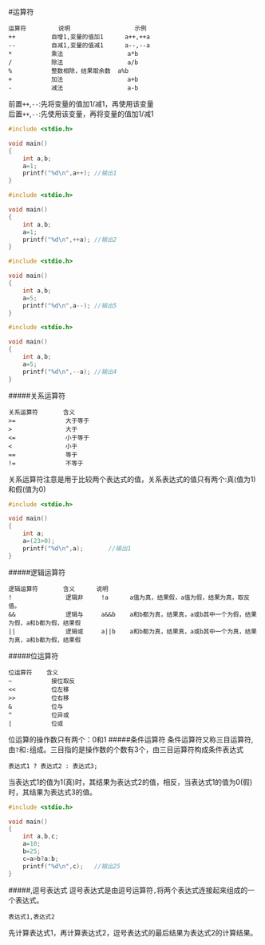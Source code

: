 #运算符
```text
运算符 		说明					示例
++			自增1,变量的值加1		a++,++a
--			自减1,变量的值减1		a--,--a
*			乘法 					a*b
/			除法					a/b
%			整数相除，结果取余数	a%b
+			加法					a+b
-			减法					a-b
```
前置`++`,`--`:先将变量的值加1/减1，再使用该变量				
后置`++`,`--`:先使用该变量，再将变量的值加1/减1
```c
#include <stdio.h>

void main()
{
	int a,b;
	a=1;
	printf("%d\n",a++);	//输出1
}
```
```c
#include <stdio.h>

void main()
{
	int a,b;
	a=1;
	printf("%d\n",++a);	//输出2
}
```
```c
#include <stdio.h>

void main()
{
	int a,b;
	a=5;
	printf("%d\n",a--);	//输出5
}
```
```c
#include <stdio.h>

void main()
{
	int a,b;
	a=5;
	printf("%d\n",--a);	//输出4
}
```
#####关系运算符
```text
关系运算符		含义
>=				大于等于
>				大于
<=				小于等于
<				小于
==				等于
!=				不等于
```
关系运算符注意是用于比较两个表达式的值，关系表达式的值只有两个:真(值为1)和假(值为0)
```c
#include <stdio.h>

void main()
{
	int a;
	a=(23>0);
	printf("%d\n",a);		//输出1
}
```
#####逻辑运算符
```text
逻辑运算符		含义		说明
! 				逻辑非		!a 		a值为真，结果假，a值为假，结果为真，取反值。
&& 				逻辑与		a&&b 	a和b都为真，结果真，a或b其中一个为假，结果为假，a和b都为假，结果假
|| 				逻辑或		a||b 	a和b都为真，结果真，a或b其中一个为真，结果为真，a和b都为假，结果假
```
#####位运算符
```text
位运算符 	含义
~ 			接位取反
<< 			位左移
>> 			位右移
& 			位与
^ 			位异或
| 			位或
```
位运算的操作数只有两个：0和1
#####条件运算符
条件运算符又称三目运算符,由`?`和`:`组成。三目指的是操作数的个数有3个，由三目运算符构成条件表达式
```text
表达式1 ? 表达式2 : 表达式3;
```
当表达式1的值为1(真)时，其结果为表达式2的值，相反，当表达式1的值为0(假)时，其结果为表达式3的值。
```c
#include <stdio.h>

void main()
{
	int a,b,c;
	a=10;
	b=25;
	c=a>b?a:b;
	printf("%d\n",c);	//输出25
}
```
#####,逗号表达式
逗号表达式是由逗号运算符`,`将两个表达式连接起来组成的一个表达式。
```text
表达式1,表达式2
```
先计算表达式1，再计算表达式2，逗号表达式的最后结果为表达式2的计算结果。
